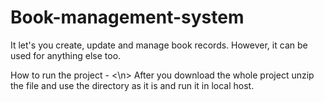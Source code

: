 
# Book-management-system
It let's you create, update and manage book records. However, it can be used for anything else too. 

How to run the project - <\n>
After you download the whole project unzip the file and use the directory as it is and run it in local host. 
